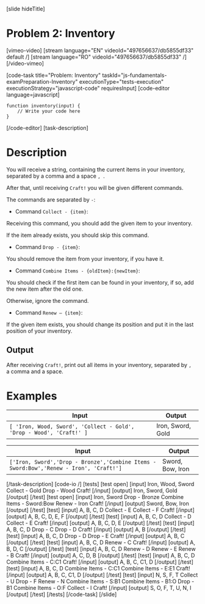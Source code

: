 

[slide hideTitle]
# Problem 2: Inventory

[vimeo-video]
[stream language="EN" videoId="497656637/db5855df33" default /]
[stream language="RO" videoId="497656637/db5855df33"  /]
[/video-vimeo]



[code-task title="Problem: Inventory" taskId="js-fundamentals-examPreparation-Inventory" executionType="tests-execution" executionStrategy="javascript-code" requiresInput]
[code-editor language=javascript]
```
function inventory(input) {
	// Write your code here
}
```
[/code-editor]
[task-description]
# Description
You will receive a string, containing the current items in your inventory, separated by a comma and a space `, `.

After that, until receiving `Craft!` you will be given different commands.

The commands are separated by ` - `:

* Command `Collect - {item}`: 

Receiving this command, you should add the given item to your inventory.

If the item already exists, you should skip this command.

* Command `Drop - {item}`: 

You should remove the item from your inventory, if you have it.

* Command `Combine Items - {oldItem}:{newItem}`: 

You should check if the first item can be found in your inventory, if so, add the new item after the old one.

Otherwise, ignore the command.

* Command `Renew – {item}`:

If the given item exists, you should change its position and put it in the last position of your inventory.

## Output
After receiving `Craft!`, print out all items in your inventory, separated by `, ` a comma and a space.

# Examples
| **Input** | **Output** |
| --- | --- |
|`[ 'Iron, Wood, Sword', 'Collect - Gold', 'Drop - Wood', 'Craft!' ]`| Iron, Sword, Gold |

| **Input** | **Output** |
| --- | --- |
|`['Iron, Sword','Drop - Bronze','Combine Items - Sword:Bow','Renew - Iron', 'Craft!']`| Sword, Bow, Iron|


[/task-description]
[code-io /]
[tests]
[test open]
[input]
Iron, Wood, Sword
Collect - Gold
Drop - Wood
Craft!
[/input]
[output]
Iron, Sword, Gold
[/output]
[/test]
[test open]
[input]
Iron, Sword
Drop - Bronze
Combine Items - Sword:Bow
Renew - Iron
Craft!
[/input]
[output]
Sword, Bow, Iron
[/output]
[/test]
[test]
[input]
A, B, C, D
Collect - E
Collect - F
Craft!
[/input]
[output]
A, B, C, D, E, F
[/output]
[/test]
[test]
[input]
A, B, C, D
Collect - D
Collect - E
Craft!
[/input]
[output]
A, B, C, D, E
[/output]
[/test]
[test]
[input]
A, B, C, D
Drop - C
Drop - D
Craft!
[/input]
[output]
A, B
[/output]
[/test]
[test]
[input]
A, B, C, D
Drop - D
Drop - E
Craft!
[/input]
[output]
A, B, C
[/output]
[/test]
[test]
[input]
A, B, C, D
Renew - C
Craft!
[/input]
[output]
A, B, D, C
[/output]
[/test]
[test]
[input]
A, B, C, D
Renew - D
Renew - E
Renew - B
Craft!
[/input]
[output]
A, C, D, B
[/output]
[/test]
[test]
[input]
A, B, C, D
Combine Items - C:C1
Craft!
[/input]
[output]
A, B, C, C1, D
[/output]
[/test]
[test]
[input]
A, B, C, D
Combine Items - C:C1
Combine Items - E:E1
Craft!
[/input]
[output]
A, B, C, C1, D
[/output]
[/test]
[test]
[input]
N, S, F, T
Collect - U
Drop - F
Renew - N
Combine Items - S:B1
Combine Items - B1:O
Drop - B1
Combine Items - O:F
Collect - I
Craft!
[/input]
[output]
S, O, F, T, U, N, I
[/output]
[/test]
[/tests]
[/code-task]
[/slide]
